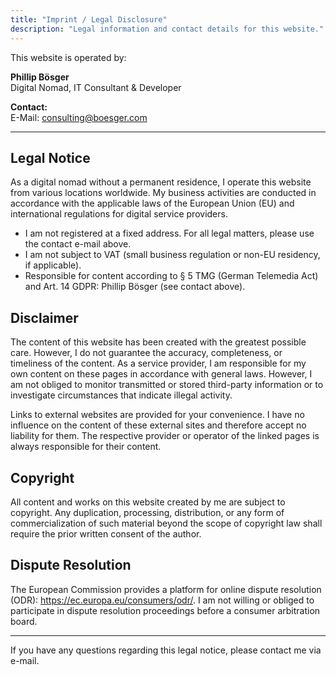 ```yaml
---
title: "Imprint / Legal Disclosure"
description: "Legal information and contact details for this website."
---
```


This website is operated by:

**Phillip Bösger**  
Digital Nomad, IT Consultant & Developer  

**Contact:**  
E-Mail: consulting@boesger.com  

---

## Legal Notice

As a digital nomad without a permanent residence, I operate this website from various locations worldwide. My business activities are conducted in accordance with the applicable laws of the European Union (EU) and international regulations for digital service providers.

- I am not registered at a fixed address. For all legal matters, please use the contact e-mail above.
- I am not subject to VAT (small business regulation or non-EU residency, if applicable).
- Responsible for content according to § 5 TMG (German Telemedia Act) and Art. 14 GDPR: Phillip Bösger (see contact above).

## Disclaimer

The content of this website has been created with the greatest possible care. However, I do not guarantee the accuracy, completeness, or timeliness of the content. As a service provider, I am responsible for my own content on these pages in accordance with general laws. However, I am not obliged to monitor transmitted or stored third-party information or to investigate circumstances that indicate illegal activity.

Links to external websites are provided for your convenience. I have no influence on the content of these external sites and therefore accept no liability for them. The respective provider or operator of the linked pages is always responsible for their content.

## Copyright

All content and works on this website created by me are subject to copyright. Any duplication, processing, distribution, or any form of commercialization of such material beyond the scope of copyright law shall require the prior written consent of the author.

## Dispute Resolution

The European Commission provides a platform for online dispute resolution (ODR): https://ec.europa.eu/consumers/odr/. I am not willing or obliged to participate in dispute resolution proceedings before a consumer arbitration board.

---

If you have any questions regarding this legal notice, please contact me via e-mail.
